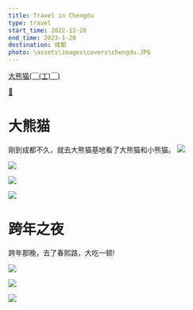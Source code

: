 ```yaml
---
title: Travel in Chengdu
type: travel
start_time: 2022-12-28
end_time: 2023-1-20
destination: 成都
photo: \assets\images\covers\chengdu.JPG
---
```


[大熊猫(￣(工)￣)](#大熊猫)

[🌃](#跨年之夜)

# 大熊猫

刚到成都不久，就去大熊猫基地看了大熊猫和小熊猫。
![](https://cdn.jsdelivr.net/gh/Easter1995/blog-image/202301271227745.JPG)

![](https://cdn.jsdelivr.net/gh/Easter1995/blog-image/202301271227482.JPG)

![](https://cdn.jsdelivr.net/gh/Easter1995/blog-image/202301271228643.JPG)

![](https://cdn.jsdelivr.net/gh/Easter1995/blog-image/202301271228482.JPG)

# 跨年之夜

跨年那晚，去了春熙路，大吃一顿!

![](https://cdn.jsdelivr.net/gh/Easter1995/blog-image/202301271328909.JPG)

![](https://cdn.jsdelivr.net/gh/Easter1995/blog-image/202301271324952.JPG)

![](https://cdn.jsdelivr.net/gh/Easter1995/blog-image/202301271325208.JPG)








